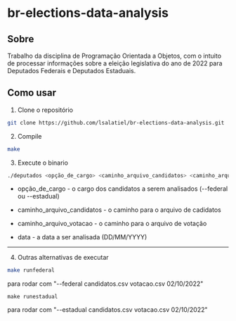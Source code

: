 # br-elections-data-analysis
## Sobre
Trabalho da disciplina de Programação Orientada a Objetos, com o intuito de processar informações sobre a eleição legislativa do ano de 2022 para Deputados Federais e Deputados Estaduais.

## Como usar
1. Clone o repositório
```sh
git clone https://github.com/lsalatiel/br-elections-data-analysis.git
```
2. Compile
```sh
make
```
3. Execute o binario
```sh
./deputados <opção_de_cargo> <caminho_arquivo_candidatos> <caminho_arquivo_votacao> <data>
```
- opção_de_cargo - o cargo dos candidatos a serem analisados (--federal ou --estadual)

- caminho_arquivo_candidatos - o caminho para o arquivo de cadidatos

- caminho_arquivo_votacao - o caminho para o arquivo de votação 

- data - a data a ser analisada (DD/MM/YYYY)

---

4. Outras alternativas de executar
```sh
make runfederal
```
para rodar com "--federal candidatos.csv votacao.csv 02/10/2022"
```
make runestadual
```
para rodar com "--estadual candidatos.csv votacao.csv 02/10/2022"
